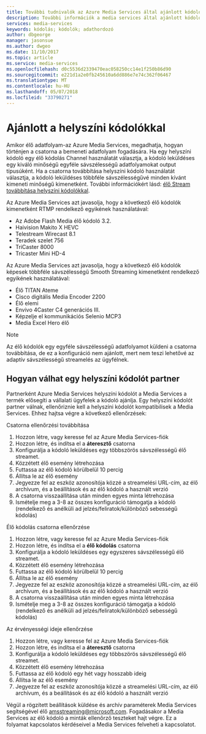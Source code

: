 ```yaml
---
title: További tudnivalók az Azure Media Services által ajánlott kódolók |} Microsoft Docs
description: További információk a media services által ajánlott kódolók
services: media-services
keywords: kódolás; kódolók; adathordozó
author: dbgeorge
manager: jasonsue
ms.author: dwgeo
ms.date: 11/10/2017
ms.topic: article
ms.service: media-services
ms.openlocfilehash: d0c5536d2339470eac058250cc14e1f250b86d90
ms.sourcegitcommit: e221d1a2e0fb245610a6dd886e7e74c362f06467
ms.translationtype: MT
ms.contentlocale: hu-HU
ms.lasthandoff: 05/07/2018
ms.locfileid: "33790271"
---
```

# <a name="recommended-on-premises-encoders"></a>Ajánlott a helyszíni kódolókkal
Amikor élő adatfolyam-az Azure Media Services, megadhatja, hogyan történjen a csatorna a bemeneti adatfolyam fogadására. Ha egy helyszíni kódoló egy élő kódolás Channel használatát választja, a kódoló leküldéses egy kiváló minőségű egyféle sávszélességű adatfolyamokat output típusúként. Ha a csatorna továbbítása helyszíni kódoló használatát választja, a kódoló leküldéses többféle sávszélességűvé minden kívánt kimeneti minőségű kimenetként. További információkért lásd: [élő Stream továbbítása helyszíni kódolókkal](media-services-live-streaming-with-onprem-encoders.md).

Az Azure Media Services azt javasolja, hogy a következő élő kódolók kimenetként RTMP rendelkező egyikének használatával:
- Az Adobe Flash Media élő kódoló 3.2.
- Haivision Makito X HEVC
- Telestream Wirecast 8.1
- Teradek szelet 756
- TriCaster 8000
- Tricaster Mini HD-4

Az Azure Media Services azt javasolja, hogy a következő élő kódolók képesek többféle sávszélességű Smooth Streaming kimenetként rendelkező egyikének használatával:
- Élő TITAN Ateme
- Cisco digitális Media Encoder 2200
- Élő elemi
- Envivo 4Caster C4 generációs III.
- Képzelje el kommunikációs Selenio MCP3
- Media Excel Hero élő

> [!NOTE]
> Az élő kódolók egy egyféle sávszélességű adatfolyamot küldeni a csatorna továbbítása, de ez a konfiguráció nem ajánlott, mert nem teszi lehetővé az adaptív sávszélességű streamelés az ügyfélnek.

## <a name="how-to-become-an-on-prem-encoder-partner"></a>Hogyan válhat egy helyszíni kódolót partner
Partnerként Azure Media Services helyszíni kódolót a Media Services a termék elősegíti a vállalati ügyfelek a kódoló ajánlja. Egy helyszíni kódolót partner válnak, ellenőriznie kell a helyszíni kódolót kompatibilisek a Media Services. Ehhez hajtsa végre a következő ellenőrzések:

Csatorna ellenőrzési továbbítása
1. Hozzon létre, vagy keresse fel az Azure Media Services-fiók
2. Hozzon létre, és indítsa el a **áteresztő** csatorna
3. Konfigurálja a kódoló leküldéses egy többszörös sávszélességű élő streamet.
4. Közzétett élő esemény létrehozása
5. Futtassa az élő kódoló körülbelül 10 percig
6. Állítsa le az élő esemény
7. Jegyezze fel az eszköz azonosítója közzé a streamelési URL-cím, az élő archívum, és a beállítások és az élő kódoló a használt verzió
8. A csatorna visszaállítása után minden egyes minta létrehozása
9. Ismételje meg a 3-8 az összes konfiguráció támogatja a kódoló (rendelkező és anélküli ad jelzés/feliratok/különböző sebességű kódolás)

Élő kódolás csatorna ellenőrzése
1. Hozzon létre, vagy keresse fel az Azure Media Services-fiók
2. Hozzon létre, és indítsa el a **élő kódolás** csatorna
3. Konfigurálja a kódoló leküldéses egy egyszeres sávszélességű élő streamet.
4. Közzétett élő esemény létrehozása
5. Futtassa az élő kódoló körülbelül 10 percig
6. Állítsa le az élő esemény
7. Jegyezze fel az eszköz azonosítója közzé a streamelési URL-cím, az élő archívum, és a beállítások és az élő kódoló a használt verzió
8. A csatorna visszaállítása után minden egyes minta létrehozása
9. Ismételje meg a 3-8 az összes konfiguráció támogatja a kódoló (rendelkező és anélküli ad jelzés/feliratok/különböző sebességű kódolás)

Az érvényességi ideje ellenőrzése
1. Hozzon létre, vagy keresse fel az Azure Media Services-fiók
2. Hozzon létre, és indítsa el a **áteresztő** csatorna
3. Konfigurálja a kódoló leküldéses egy többszörös sávszélességű élő streamet.
4. Közzétett élő esemény létrehozása
5. Futtassa az élő kódoló egy hét vagy hosszabb ideig
6. Állítsa le az élő esemény
7. Jegyezze fel az eszköz azonosítója közzé a streamelési URL-cím, az élő archívum, és a beállítások és az élő kódoló a használt verzió

Végül a rögzített beállítások küldése és archív paraméterek Media Services segítségével élő amsstreaming@microsoft.com. Fogadásakor a Media Services az élő kódoló a minták ellenőrző teszteket hajt végre. Ez a folyamat kapcsolatos kérdéseivel a Media Services felveheti a kapcsolatot.